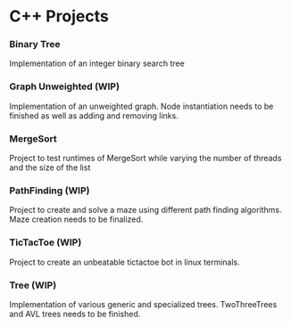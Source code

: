 # C++ Projects
### Binary Tree
Implementation of an integer binary search tree
### Graph Unweighted (WIP)
Implementation of an unweighted graph. Node instantiation needs to be finished as well as adding and removing links.
### MergeSort
Project to test runtimes of MergeSort while varying the number of threads and the size of the list
### PathFinding (WIP)
Project to create and solve a maze using different path finding algorithms. Maze creation needs to be finalized. 
### TicTacToe (WIP)
Project to create an unbeatable tictactoe bot in linux terminals.
### Tree (WIP)
Implementation of various generic and specialized trees. TwoThreeTrees and AVL trees needs to be finished. 